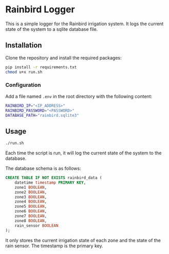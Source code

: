 # Rainbird Logger

This is a simple logger for the Rainbird irrigation system. It logs the current state of the system to a sqlite database file.

## Installation

Clone the repository and install the required packages:

```bash
pip install -r requirements.txt
chmod u+x run.sh
```

### Configuration

Add a file named `.env` in the root directory with the following content:

```bash
RAINBIRD_IP="<IP_ADDRESS>"
RAINBIRD_PASSWORD="<PASSWORD>"
DATABASE_PATH="rainbird.sqlite3"
```

## Usage

```bash
./run.sh
```

Each time the script is run, it will log the current state of the system to the database.

The database schema is as follows:

```sql
CREATE TABLE IF NOT EXISTS rainbird_data (
    datetime timestamp PRIMARY KEY,
    zone1 BOOLEAN,
    zone2 BOOLEAN,
    zone3 BOOLEAN,
    zone4 BOOLEAN,
    zone5 BOOLEAN,
    zone6 BOOLEAN,
    zone7 BOOLEAN,
    zone8 BOOLEAN,
    rain_sensor BOOLEAN
);
```

It only stores the current irrigation state of each zone and the state of the rain sensor. The timestamp is the primary key.
